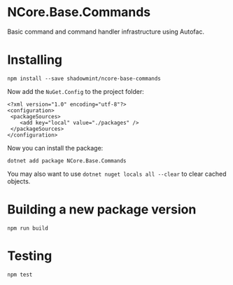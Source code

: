# NCore.Base.Commands

Basic command and command handler infrastructure using Autofac.

# Installing

    npm install --save shadowmint/ncore-base-commands

Now add the `NuGet.Config` to the project folder:

    <?xml version="1.0" encoding="utf-8"?>
    <configuration>
     <packageSources>
        <add key="local" value="./packages" />
     </packageSources>
    </configuration>

Now you can install the package:

    dotnet add package NCore.Base.Commands

You may also want to use `dotnet nuget locals all --clear` to clear cached objects.

# Building a new package version

    npm run build

# Testing

    npm test
